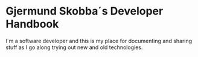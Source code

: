# Gjermund Skobba´s Developer Handbook
I´m a software developer and this is my place for documenting and sharing stuff as I go along trying out new and old technologies.
